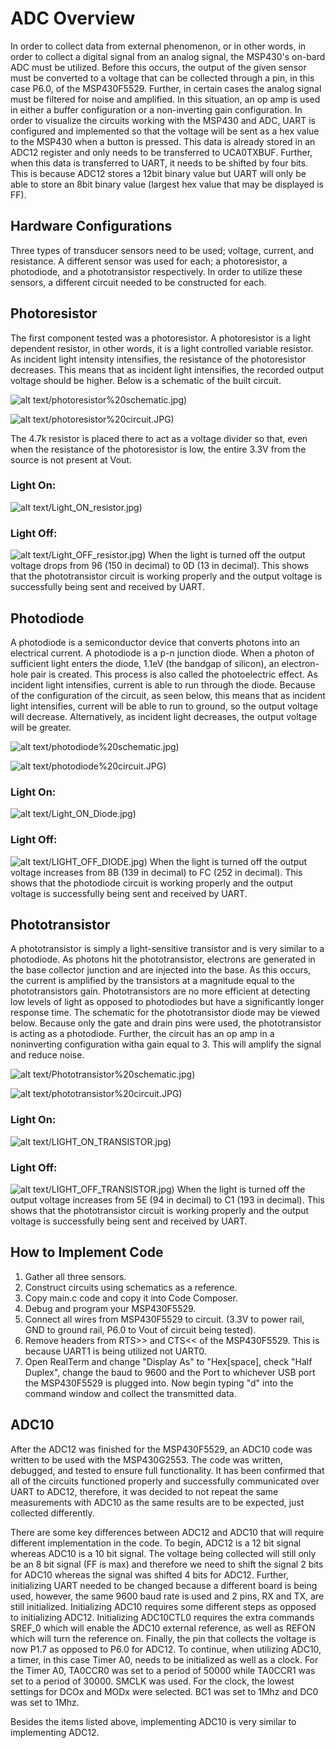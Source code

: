 # ADC Overview
In order to collect data from external phenomenon, or in other words, in order to collect a digital signal from an analog signal, the MSP430's on-bard ADC must be utilized. Before this occurs, the output of the given sensor must be converted to a voltage that can be collected through a pin, in this case P6.0, of the MSP430F5529. Further, in certain cases the analog signal must be filtered for noise and amplified. In this situation, an op amp is used in either a buffer configuration or a non-inverting gain configuration. 
In order to visualize the circuits working with the MSP430 and ADC, UART is configured and implemented so that the voltage will be sent as a hex value to the MSP430 when a button is pressed. This data is already stored in an ADC12 register and only needs to be transferred to UCA0TXBUF. Further, when this data is transferred to UART, it needs to be shifted by four bits. This is because ADC12 stores a 12bit binary value but UART will only be able to store an 8bit binary value (largest hex value that may be displayed is FF).

## Hardware Configurations
Three types of transducer sensors need to be used; voltage, current, and resistance. A different sensor was used for each; a photoresistor, a photodiode, and a phototransistor respectively. In order to utilize these sensors, a different circuit needed to be constructed for each.

## Photoresistor
The first component tested was a photoresistor. A photoresistor is a light dependent resistor, in other words, it is a light controlled variable resistor. As incident light intensity intensifies, the resistance of the photoresistor decreases. This means that as incident light intensifies, the recorded output voltage should be higher. Below is a schematic of the built circuit.

![alt text](https://github.com/RU09342/lab-5-sensing-the-world-around-you-jordan-pippen/blob/master/Pics%20%3B)/photoresistor%20schematic.jpg)
 
![alt text](https://github.com/RU09342/lab-5-sensing-the-world-around-you-jordan-pippen/blob/master/Pics%20%3B)/photoresistor%20circuit.JPG)

The 4.7k resistor is placed there to act as a voltage divider so that, even when the resistance of the photoresistor is low, the entire 3.3V from the source is not present at Vout.
### Light On:
![alt text](https://github.com/RU09342/lab-5-sensing-the-world-around-you-jordan-pippen/blob/master/Pics%20%3B)/Light_ON_resistor.jpg)

### Light Off:
![alt text](https://github.com/RU09342/lab-5-sensing-the-world-around-you-jordan-pippen/blob/master/Pics%20%3B)/Light_OFF_resistor.jpg)
When the light is turned off the output voltage drops from 96 (150 in decimal) to 0D (13 in decimal). This shows that the phototransistor circuit is working properly and the output voltage is successfully being sent and received by UART.

## Photodiode
A photodiode is a semiconductor device that converts photons into an electrical current. A photodiode is a p-n junction diode. When a photon of sufficient light enters the diode, 1.1eV (the bandgap of silicon), an electron-hole pair is created. This process is also called the photoelectric effect.
As incident light intensifies, current is able to run through the diode. Because of the configuration of the circuit, as seen below, this means that as incident light intensifies, current will be able to run to ground, so the output voltage will decrease. Alternatively, as incident light decreases, the output voltage will be greater.

![alt text](https://github.com/RU09342/lab-5-sensing-the-world-around-you-jordan-pippen/blob/master/Pics%20%3B)/photodiode%20schematic.jpg)

![alt text](https://github.com/RU09342/lab-5-sensing-the-world-around-you-jordan-pippen/blob/master/Pics%20%3B)/photodiode%20circuit.JPG)
 
### Light On:
![alt text](https://github.com/RU09342/lab-5-sensing-the-world-around-you-jordan-pippen/blob/master/Pics%20%3B)/Light_ON_Diode.jpg)

### Light Off:
![alt text](https://github.com/RU09342/lab-5-sensing-the-world-around-you-jordan-pippen/blob/master/Pics%20%3B)/LIGHT_OFF_DIODE.jpg)
When the light is turned off the output voltage increases from 8B (139 in decimal) to FC (252 in decimal). This shows that the photodiode circuit is working properly and the output voltage is successfully being sent and received by UART.

## Phototransistor
A phototransistor is simply a light-sensitive transistor and is very similar to a photodiode. As photons hit the phototransistor, electrons are generated in the base collector junction and are injected into the base. As this occurs, the current is amplified by the transistors at a magnitude equal to the phototransistors gain. Phototransistors are no more efficient at detecting low levels of light as opposed to photodiodes but have a significantly longer response time. The schematic for the phototransistor diode may be viewed below. Because only the gate and drain pins were used, the phototransistor is acting as a photodiode. Further, the circuit has an op amp in a noninverting configuration witha gain equal to 3. This will amplify the signal and reduce noise.

![alt text](https://github.com/RU09342/lab-5-sensing-the-world-around-you-jordan-pippen/blob/master/Pics%20%3B)/Phototransistor%20schematic.jpg)

![alt text](https://github.com/RU09342/lab-5-sensing-the-world-around-you-jordan-pippen/blob/master/Pics%20%3B)/phototransistor%20circuit.JPG)

### Light On:
![alt text](https://github.com/RU09342/lab-5-sensing-the-world-around-you-jordan-pippen/blob/master/Pics%20%3B)/LIGHT_ON_TRANSISTOR.jpg)

### Light Off:
![alt text](https://github.com/RU09342/lab-5-sensing-the-world-around-you-jordan-pippen/blob/master/Pics%20%3B)/LIGHT_OFF_TRANSISTOR.jpg)
When the light is turned off the output voltage increases from 5E (94 in decimal) to C1 (193 in decimal). This shows that the phototransistor circuit is working properly and the output voltage is successfully being sent and received by UART.

## How to Implement Code
1.	Gather all three sensors.
2.	Construct circuits using schematics as a reference.
3.	Copy main.c code and copy it into Code Composer.
4.	Debug and program your MSP430F5529.
5.	Connect all wires from MSP430F5529 to circuit. (3.3V to power rail, GND to ground rail, P6.0 to Vout of circuit being tested).
6.	Remove headers from RTS>> and CTS<< of the MSP430F5529. This is because UART1 is being utilized not UART0.
7.	Open RealTerm and change "Display As" to "Hex[space], check "Half Duplex", change the baud to 9600 and the Port to whichever USB port the MSP430F5529  is plugged into. Now begin typing "d" into the command window and collect the transmitted data.

## ADC10

After the ADC12 was finished for the MSP430F5529, an ADC10 code was written to be used with the MSP430G2553. The code was written, debugged, and tested to ensure full functionality. It has been confirmed that all of the circuits functioned properly and successfully communicated over UART to ADC12, therefore, it was decided to not repeat the same measurements with ADC10 as the same results are to be expected, just collected differently. 

There are some key differences between ADC12 and ADC10 that will require different implementation in the code. To begin, ADC12 is a 12 bit signal whereas ADC10 is a 10 bit signal. The voltage being collected will still only be an 8 bit signal (FF is max) and therefore we need to shift the signal 2 bits for ADC10 whereas the signal was shifted 4 bits for ADC12. Further, initializing UART needed to be changed because a different board is being used, however, the same 9600 baud rate is used and 2 pins, RX and TX, are still initialized. Initializing ADC10 requires some different steps as opposed to initializing ADC12. Initializing ADC10CTL0 requires the extra commands SREF_0 which will enable the ADC10 external reference, as well as REFON which will turn the reference on. Finally, the pin that collects the voltage is now P1.7 as opposed to P6.0 for ADC12. To continue, when utilizing ADC10, a timer, in this case Timer A0, needs to be initialized as well as a clock. For the Timer A0, TA0CCR0 was set to a period of 50000 while TA0CCR1 was set to a period of 30000. SMCLK was used. For the clock, the lowest settings for DCOx and MODx were selected. BC1 was set to 1Mhz and DC0 was set to 1Mhz.

Besides the items listed above, implementing ADC10 is very similar to implementing ADC12.
